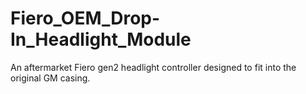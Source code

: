 # Fiero_OEM_Drop-In_Headlight_Module
An aftermarket Fiero gen2 headlight controller designed to fit into the original GM casing.
